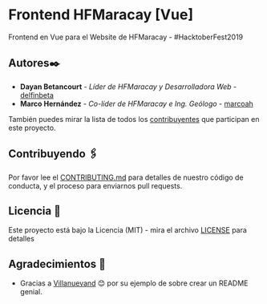 # Frontend HFMaracay [Vue]
Frontend en Vue para el Website de HFMaracay - &#35;HacktoberFest2019

## Autores✒️
* **Dayan Betancourt** - *Líder de HFMaracay y Desarrolladora Web* - [delfinbeta](https://github.com/delfinbeta)
* **Marco Hernández** - *Co-líder de HFMaracay e Ing. Geólogo* - [marcoah](https://github.com/marcoah)

También puedes mirar la lista de todos los [contribuyentes](https://github.com/hfmaracay/frontend_vue_hfmaracay/contributors) que participan en este proyecto.

## Contribuyendo 🖇️
Por favor lee el [CONTRIBUTING.md](CONTRIBUTING.md) para detalles de nuestro código de conducta, y el proceso para enviarnos pull requests.

## Licencia 📄
Este proyecto está bajo la Licencia (MIT) - mira el archivo [LICENSE](LICENSE) para detalles

## Agradecimientos 🎁
* Gracias a [Villanuevand](https://github.com/Villanuevand) 😊 por su ejemplo de sobre crear un README genial.
